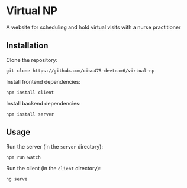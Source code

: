 # Virtual NP
A website for scheduling and hold virtual visits with a nurse practitioner

## Installation
Clone the repository:
```
git clone https://github.com/cisc475-devteam6/virtual-np
```

Install frontend dependencies:
```
npm install client
```

Install backend dependencies:
```
npm install server
```

## Usage
Run the server (in the `server` directory):
```
npm run watch
```

Run the client (in the `client` directory):
```
ng serve
```
